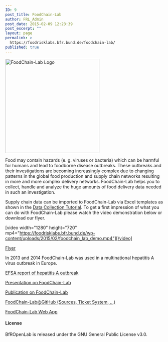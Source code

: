 ```yaml
---
ID: 9
post_title: FoodChain-Lab
author: FRL_Admin
post_date: 2015-02-09 12:23:39
post_excerpt: ""
layout: page
permalink: >
  https://foodrisklabs.bfr.bund.de/foodchain-lab/
published: true
---
```

<img class="aligncenter size-full wp-image-1269" src="https://foodrisklabs.bfr.bund.de/wp-content/uploads/2015/02/FoodChain-Lab-Logo1.png" alt="FoodChain-Lab Logo" width="300" height="300" />

Food may contain hazards (e. g. viruses or bacteria) which can be harmful for humans and lead to foodborne disease outbreaks. These outbreaks and their investigations are becoming increasingly complex due to changing patterns in the global food production and supply chain networks resulting in more and more complex delivery networks. FoodChain-Lab helps you to collect, handle and analyze the huge amounts of food delivery data needed in such an investigation.

Supply chain data can be imported to FoodChain-Lab via Excel templates as shown in the <a href="https://foodrisklabs.bfr.bund.de/index.php/data-collection-in-foodchain-lab/">Data Collection Tutorial</a>. To get a first impression of what you can do with FoodChain-Lab please watch the video demonstration below or download our flyer.

[video width="1280" height="720" mp4="https://foodrisklabs.bfr.bund.de/wp-content/uploads/2015/02/foodchain_lab_demo.mp4"][/video]

<a href="https://github.com/SiLeBAT/BfROpenLabResources/raw/master/GitHubPages/media/Flyer_FoodChain_Druck_v02.pdf" target="_blank" rel="noopener noreferrer">Flyer</a>

In 2013 and 2014 FoodChain-Lab was used in a multinational hepatitis A virus outbreak in Europe.

<a href="http://www.efsa.europa.eu/en/efsajournal/doc/3821.pdf" target="_blank" rel="noopener noreferrer">EFSA report of hepatitis A outbreak</a>

<a href="https://foodrisklabs.bfr.bund.de/wp-content/uploads/2016/04/20160315_Riga_FoodChainLab.pdf" target="_blank" rel="noopener noreferrer">Presentation on FoodChain-Lab</a>

<a href="http://journals.plos.org/plosone/article?id=10.1371/journal.pone.0151977" target="_blank" rel="noopener noreferrer">Publication on FoodChain-Lab</a>

<a href="https://github.com/SiLeBAT/BfROpenLab" target="_blank" rel="noopener noreferrer">FoodChain-Lab@GitHub (Sources, Ticket System, ...)</a>

<a href="https://silebat.github.io/fcl-web-app" target="_blank" rel="noopener noreferrer">FoodChain-Lab Web App</a>
<h4><a id="license" class="anchor" href="http://silebat.github.io/BfROpenLab/#license"></a>License</h4>
BfROpenLab is released under the GNU General Public License v3.0.